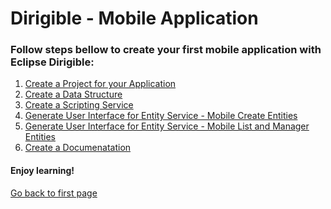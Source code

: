 # Dirigible - Mobile Application 

### Follow steps bellow to create your first mobile application with Eclipse Dirigible:

1. [Create a Project for your Application][1] 
2. [Create a Data Structure][2]
3. [Create a Scripting Service][3]
4. [Generate User Interface for Entity Service -  Mobile Create Entities][4]
5. [Generate User Interface for Entity Service -  Mobile List and Manager Entities][5]
6. [Create a Documenatation][6]

#### Enjoy learning!

[Go back to first page][7]




[1]:https://github.com/dirigiblelabs/curriculum/blob/master/PerihanAsanova/CreateProject.md
[2]:https://github.com/dirigiblelabs/curriculum/blob/master/PerihanAsanova/DataStructure.md
[3]:https://github.com/dirigiblelabs/curriculum/blob/master/PerihanAsanova/ScriptingService.md
[4]:https://github.com/dirigiblelabs/curriculum/blob/master/PerihanAsanova/UIEntity.md
[5]:https://github.com/dirigiblelabs/curriculum/blob/master/PerihanAsanova/UIManager.md
[6]:https://github.com/dirigiblelabs/curriculum/blob/master/PerihanAsanova/Doc.md
[7]::https://github.com/dirigiblelabs/curriculum/blob/master/PerihanAsanova/README.md


